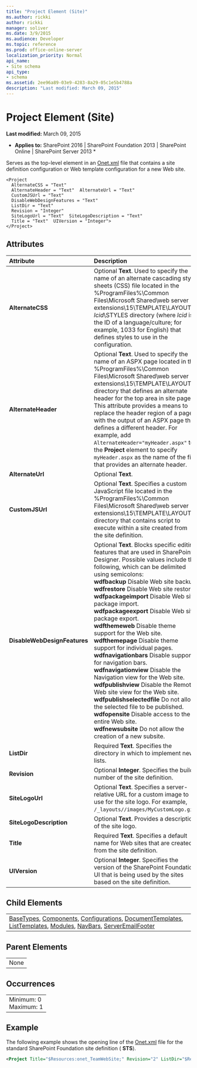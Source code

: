 ```yaml
---
title: "Project Element (Site)"
ms.author: rickki
author: rickki
manager: soliver
ms.date: 3/9/2015
ms.audience: Developer
ms.topic: reference
ms.prod: office-online-server
localization_priority: Normal
api_name:
- Site schema
api_type:
- schema
ms.assetid: 2ee96a89-03e9-4283-8a29-05c1e5b4788a
description: "Last modified: March 09, 2015"
---
```


# Project Element (Site)

 **Last modified:** March 09, 2015 
  
 * **Applies to:** SharePoint 2016 | SharePoint Foundation 2013 | SharePoint Online | SharePoint Server 2013 * 
  
Serves as the top-level element in an [Onet.xml](http://msdn.microsoft.com/library/b99d6657-d9ae-4135-a43c-c58cdfcdc6c1%28Office.15%29.aspx) file that contains a site definition configuration or Web template configuration for a new Web site. 
  
```
<Project
  AlternateCSS = "Text"
  AlternateHeader = "Text"  AlternateUrl = "Text"
  CustomJSUrl = "Text"
  DisableWebDesignFeatures = "Text"
  ListDir = "Text"
  Revision = "Integer"
  SiteLogoUrl = "Text"  SiteLogoDescription = "Text"
  Title = "Text"  UIVersion = "Integer">
</Project>
```

## Attributes

|**Attribute**|**Description**|
|:-----|:-----|
|**AlternateCSS** <br/> |Optional **Text**. Used to specify the name of an alternate cascading style sheets (CSS) file located in the %ProgramFiles%\Common Files\Microsoft Shared\web server extensions\15\TEMPLATE\LAYOUTS\ _lcid_\STYLES directory (where  _lcid_ is the ID of a language/culture; for example, 1033 for English) that defines styles to use in the configuration.  <br/> |
|**AlternateHeader** <br/> |Optional **Text**. Used to specify the name of an ASPX page located in the %ProgramFiles%\Common Files\Microsoft Shared\web server extensions\15\TEMPLATE\LAYOUTS directory that defines an alternate header for the top area in site pages. This attribute provides a means to replace the header region of a page with the output of an ASPX page that defines a different header. For example, add  `AlternateHeader="myHeader.aspx"` to the **Project** element to specify  `myHeader.aspx` as the name of the file that provides an alternate header.  <br/> |
|**AlternateUrl** <br/> |Optional **Text**.  <br/> |
|**CustomJSUrl** <br/> |Optional **Text**. Specifies a custom JavaScript file located in the %ProgramFiles%\Common Files\Microsoft Shared\web server extensions\15\TEMPLATE\LAYOUTS directory that contains script to execute within a site created from the site definition.  <br/> |
|**DisableWebDesignFeatures** <br/> | Optional **Text**. Blocks specific editing features that are used in SharePoint Designer. Possible values include the following, which can be delimited using semicolons:  <br/> **wdfbackup** Disable Web site backup.  <br/> **wdfrestore** Disable Web site restore.  <br/> **wdfpackageimport** Disable Web site package import.  <br/> **wdfpackageexport** Disable Web site package export.  <br/> **wdfthemeweb** Disable theme support for the Web site.  <br/> **wdfthemepage** Disable theme support for individual pages.  <br/> **wdfnavigationbars** Disable support for navigation bars.  <br/> **wdfnavigationview** Disable the Navigation view for the Web site.  <br/> **wdfpublishview** Disable the Remote Web site view for the Web site.  <br/> **wdfpublishselectedfile** Do not allow the selected file to be published.  <br/> **wdfopensite** Disable access to the entire Web site.  <br/> **wdfnewsubsite** Do not allow the creation of a new subsite.  <br/> |
|**ListDir** <br/> |Required **Text**. Specifies the directory in which to implement new lists.  <br/> |
|**Revision** <br/> |Optional **Integer**. Specifies the build number of the site definition.  <br/> |
|**SiteLogoUrl** <br/> |Optional **Text**. Specifies a server-relative URL for a custom image to use for the site logo. For example,  `/_layouts//images/MyCustomLogo.gif`.  <br/> |
|**SiteLogoDescription** <br/> |Optional **Text**. Provides a description of the site logo.  <br/> |
|**Title** <br/> |Required **Text**. Specifies a default name for Web sites that are created from the site definition.  <br/> |
|**UIVersion** <br/> |Optional **Integer**. Specifies the version of the SharePoint Foundation UI that is being used by the sites based on the site definition.  <br/> |
   
## Child Elements

||
|:-----|
|[BaseTypes](basetypes-element-site.md), [Components](components-element-site.md), [Configurations](configurations-element-site.md), [DocumentTemplates](documenttemplates-element-site.md), [ListTemplates](listtemplates-element-site.md), [Modules](modules-element-site.md), [NavBars](navbars-element-site.md), [ServerEmailFooter](serveremailfooter-element-site.md)|
   
## Parent Elements

||
|:-----|
|None |
   
## Occurrences

||
|:-----|
|Minimum: 0  <br/> Maximum: 1  <br/> |
   
## Example

The following example shows the opening line of the [Onet.xml](http://msdn.microsoft.com/library/b99d6657-d9ae-4135-a43c-c58cdfcdc6c1%28Office.15%29.aspx) file for the standard SharePoint Foundation site definition ( **STS**).
  
```XML
<Project Title="$Resources:onet_TeamWebSite;" Revision="2" ListDir="$Resources:core,lists_Folder;" xmlns:ows="Microsoft SharePoint">
```


